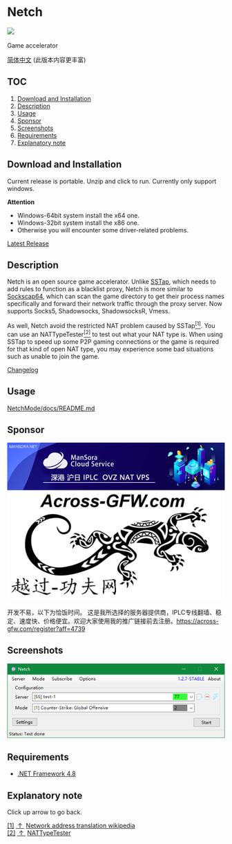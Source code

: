 # Netch
[![](https://img.shields.io/badge/Telegram-Channel-blue.svg)](https://t.me/NetchX)

Game accelerator

[简体中文](docs/README.zh-CN.md) (此版本内容更丰富)

## TOC

1. [Download and Installation](#download-and-installation)
2. [Description](#description)
3. [Usage](#usage)
4. [Sponsor](#sponsor)
5. [Screenshots](#screenshots)
6. [Requirements](#requirements)
7. [Explanatory note](#Explanatory-note)

## Download and Installation

Current release is portable. Unzip and click to run. Currently only support windows.

**Attention**

- Windows-64bit system install the x64 one.
- Windows-32bit system install the x86 one.
- Otherwise you will encounter some driver-related problems.

[Latest Release](https://github.com/netchx/Netch/releases)

## Description

Netch is an open source game accelerator. Unlike [SSTap](https://www.sockscap64.com/sstap-enjoy-gaming-enjoy-sstap/), which needs to add rules to function as a blacklist proxy, Netch is more similar to [Sockscap64](https://www.sockscap64.com/homepage/), which can scan the game directory to get their process names specifically and forward their network traffic through the proxy server. Now supports Socks5, Shadowsocks, ShadowsocksR, Vmess.

As well, Netch avoid the restricted NAT problem caused by SSTap<escape><a name = "ref_1_s"><a href="#ref_1_d"><sup>[1]</sup></a></a></escape>. You can use an NATTypeTester<escape><a name = "ref_2_s"><a href="#ref_2_d"><sup>[2]</sup></a></a></escape> to test out what your NAT type is. When using SSTap to speed up some P2P gaming connections or the game is required for that kind of open NAT type, you may experience some bad situations such as unable to join the game.

[Changelog](CHANGELOG.md)

## Usage

[NetchMode/docs/README.md](https://github.com/NetchX/NetchMode/blob/master/README.md)

## Sponsor

[![ManSora](docs/sponsor/mansora.jpg)](https://www.mansora.net/cart.php)
[![51across](docs/sponsor/51across.jpg)](https://across-gfw.com/register?aff=4739)

开发不易，以下为恰饭时间。
这是我所选择的服务器提供商，IPLC专线翻墙、稳定、速度快、价格便宜。欢迎大家使用我的推广链接前去注册。https://across-gfw.com/register?aff=4739

## Screenshots

![](docs/screenshots/main_en.png)

## Requirements

- [.NET Framework 4.8](https://dotnet.microsoft.com/download/dotnet-framework/net48)

## Explanatory note

Click up arrow to go back.

<escape><a name = "ref_1_d"><a href = "#ref_1_d">[1]</a></a>&nbsp;<a href = "#ref_1_s">&nbsp;↑&nbsp;</a>&nbsp;<a href = "https://en.wikipedia.org/wiki/Network_address_translation#Methods_of_translation">Network address translation wikipedia</a></br><a name = "ref_2_d"><a href = "#ref_2_d">[2]</a></a>&nbsp;<a href = "#ref_2_s">&nbsp;↑&nbsp;</a>&nbsp;<a href = "https://github.com/HMBSbige/NatTypeTester">NATTypeTester</a></escape>
